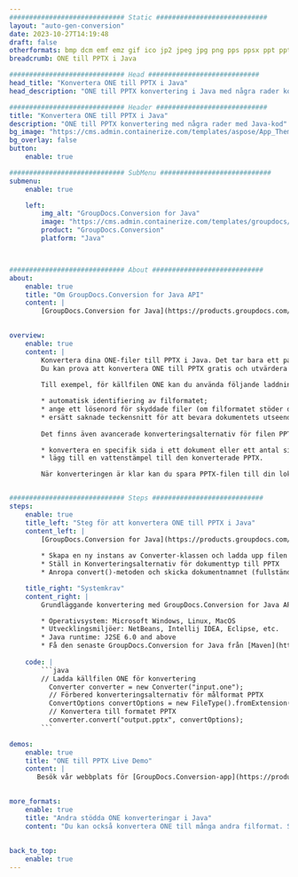 ```yaml
---
############################# Static ############################
layout: "auto-gen-conversion"
date: 2023-10-27T14:19:48
draft: false
otherformats: bmp dcm emf emz gif ico jp2 jpeg jpg png pps ppsx ppt pptx psb psd svg svgz tga tif tiff webp wmf wmz
breadcrumb: ONE till PPTX i Java

############################# Head ############################
head_title: "Konvertera ONE till PPTX i Java"
head_description: "ONE till PPTX konvertering i Java med några rader kod. Konvertera över 160 filformat med hjälp av GroupDocs dokumentkonverterings-API för Java"

############################# Header ############################
title: "Konvertera ONE till PPTX i Java"
description: "ONE till PPTX konvertering med några rader med Java-kod"
bg_image: "https://cms.admin.containerize.com/templates/aspose/App_Themes/V3/images/bg/header1.png"
bg_overlay: false
button:
    enable: true

############################# SubMenu ############################
submenu:
    enable: true

    left:
        img_alt: "GroupDocs.Conversion for Java"
        image: "https://cms.admin.containerize.com/templates/groupdocs/images/product-logos/90x90-noborder/groupdocs-conversion-java.png"
        product: "GroupDocs.Conversion"
        platform: "Java"



############################# About ############################
about:
    enable: true
    title: "Om GroupDocs.Conversion for Java API"
    content: |
        [GroupDocs.Conversion for Java](https://products.groupdocs.com/conversion/java/) är ett avancerat filformatkonverterings-API för konvertering mellan populära bild- och dokumentformat som Microsoft Office, OpenDocument, PDF, HTML, e-post, CAD. och mycket mer med bara några rader kod. Det inbyggda API:t upptäcker automatiskt formaten för originaldokumenten och erbjuder många alternativ för att anpassa de konverterade dokumenten. Tillsammans med funktionen att extrahera information från ett dokument, stöder den också cachelagring av konverteringsresultaten till den lokala disken som standard. Men alla typer av cachelagring kan stödjas genom att implementera lämpliga gränssnitt - Amazon S3, Dropbox, Google Drive, Windows Azure, Reddis eller andra.
    

overview:
    enable: true
    content: |
        Konvertera dina ONE-filer till PPTX i Java. Det tar bara ett par rader med Java-kod på valfri plattform, som Windows, Linux, macOS.
        Du kan prova att konvertera ONE till PPTX gratis och utvärdera kvaliteten på konverteringsresultaten. Tillsammans med enkla filkonverteringsskript kan du prova mer sofistikerade alternativ för att ladda källfilen ONE och lagra PPTX-utdata. 
        
        Till exempel, för källfilen ONE kan du använda följande laddningsalternativ:

        * automatisk identifiering av filformatet;
        * ange ett lösenord för skyddade filer (om filformatet stöder det);
        * ersätt saknade teckensnitt för att bevara dokumentets utseende.
        
        Det finns även avancerade konverteringsalternativ för filen PPTX:

        * konvertera en specifik sida i ett dokument eller ett antal sidor;
        * lägg till en vattenstämpel till den konverterade PPTX.

        När konverteringen är klar kan du spara PPTX-filen till din lokala filsökväg eller till tredje parts lagring såsom FTP, Amazon S3, Google Drive, Dropbox etc. Observera - för att konvertera ONE till PPTX behöver du inte installera någon ytterligare programvara, såsom MS Office, Open Office, Adobe Acrobat Reader etc.


############################# Steps ############################
steps:
    enable: true
    title_left: "Steg för att konvertera ONE till PPTX i Java"
    content_left: |
        [GroupDocs.Conversion for Java](https://products.groupdocs.com/conversion/java/) låter utvecklare enkelt konvertera ONE fil till PPTX med några rader kod.
        
        * Skapa en ny instans av Converter-klassen och ladda upp filen ONE med den fullständiga sökvägen
        * Ställ in Konverteringsalternativ för dokumenttyp till PPTX
        * Anropa convert()-metoden och skicka dokumentnamnet (fullständig sökväg) och formatet (PPTX) som en parameter

    title_right: "Systemkrav"
    content_right: |
        Grundläggande konvertering med GroupDocs.Conversion for Java API kan göras med bara några rader kod. Våra API:er stöds på alla större plattformar och operativsystem. Innan du kör koden nedan, se till att du har följande förutsättningar installerade på ditt system.

        * Operativsystem: Microsoft Windows, Linux, MacOS
        * Utvecklingsmiljöer: NetBeans, Intellij IDEA, Eclipse, etc.
        * Java runtime: J2SE 6.0 and above
        * Få den senaste GroupDocs.Conversion for Java från [Maven](https://repository.groupdocs.com/webapp/#/artifacts/browse/tree/General/repo/com/groupdocs/groupdocs-conversion)
         
    code: |
        ```java    
        // Ladda källfilen ONE för konvertering
          Converter converter = new Converter("input.one");
          // Förbered konverteringsalternativ för målformat PPTX
          ConvertOptions convertOptions = new FileType().fromExtension("pptx").getConvertOptions();
          // Konvertera till formatet PPTX
          converter.convert("output.pptx", convertOptions);
        ```

demos:
    enable: true
    title: "ONE till PPTX Live Demo"
    content: |
       Besök vår webbplats för [GroupDocs.Conversion-app](https://products.groupdocs.app/conversion/family) och försök konvertera ONE till PPTX nu. Den kostnadsfria demon har följande fördelar
          

more_formats:
    enable: true
    title: "Andra stödda ONE konverteringar i Java"
    content: "Du kan också konvertera ONE till många andra filformat. Se listan nedan."
       
       
back_to_top:
    enable: true
---
```

